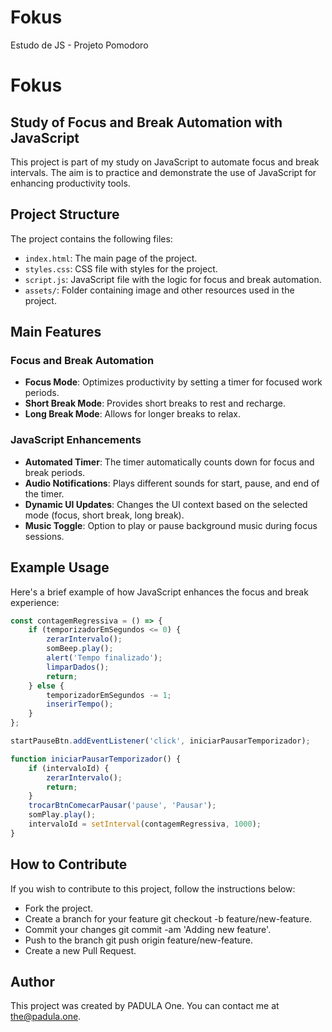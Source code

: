 # Fokus
Estudo de JS - Projeto Pomodoro

# Fokus

## Study of Focus and Break Automation with JavaScript

This project is part of my study on JavaScript to automate focus and break intervals. The aim is to practice and demonstrate the use of JavaScript for enhancing productivity tools.

## Project Structure

The project contains the following files:

- `index.html`: The main page of the project.
- `styles.css`: CSS file with styles for the project.
- `script.js`: JavaScript file with the logic for focus and break automation.
- `assets/`: Folder containing image and other resources used in the project.

## Main Features

### Focus and Break Automation

- **Focus Mode**: Optimizes productivity by setting a timer for focused work periods.
- **Short Break Mode**: Provides short breaks to rest and recharge.
- **Long Break Mode**: Allows for longer breaks to relax.

### JavaScript Enhancements

- **Automated Timer**: The timer automatically counts down for focus and break periods.
- **Audio Notifications**: Plays different sounds for start, pause, and end of the timer.
- **Dynamic UI Updates**: Changes the UI context based on the selected mode (focus, short break, long break).
- **Music Toggle**: Option to play or pause background music during focus sessions.

## Example Usage

Here's a brief example of how JavaScript enhances the focus and break experience:

```javascript
const contagemRegressiva = () => {
    if (temporizadorEmSegundos <= 0) {
        zerarIntervalo();
        somBeep.play();
        alert('Tempo finalizado');
        limparDados();
        return;
    } else {
        temporizadorEmSegundos -= 1;
        inserirTempo();
    }
};

startPauseBtn.addEventListener('click', iniciarPausarTemporizador);

function iniciarPausarTemporizador() {
    if (intervaloId) {
        zerarIntervalo();
        return;
    }
    trocarBtnComecarPausar('pause', 'Pausar');
    somPlay.play();
    intervaloId = setInterval(contagemRegressiva, 1000);
}
```

## How to Contribute

If you wish to contribute to this project, follow the instructions below:

- Fork the project.
- Create a branch for your feature git checkout -b feature/new-feature.
- Commit your changes git commit -am 'Adding new feature'.
- Push to the branch git push origin feature/new-feature.
- Create a new Pull Request.

## Author

This project was created by PADULA One. You can contact me at [the@padula.one](<mailto:the@padula.one>).
